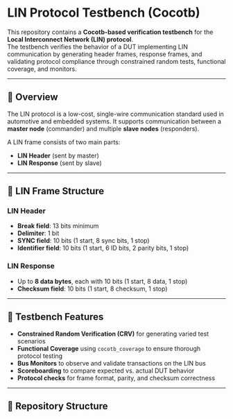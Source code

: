 # LIN Protocol Testbench (Cocotb)

This repository contains a **Cocotb-based verification testbench** for the **Local Interconnect Network (LIN) protocol**.  
The testbench verifies the behavior of a DUT implementing LIN communication by generating header frames, response frames, and validating protocol compliance through constrained random tests, functional coverage, and monitors.

---

## 📌 Overview

The LIN protocol is a low-cost, single-wire communication standard used in automotive and embedded systems. It supports communication between a **master node** (commander) and multiple **slave nodes** (responders).

A LIN frame consists of two main parts:

- **LIN Header** (sent by master)  
- **LIN Response** (sent by slave)

---

## 🔹 LIN Frame Structure

### LIN Header
- **Break field**: 13 bits minimum  
- **Delimiter**: 1 bit  
- **SYNC field**: 10 bits (1 start, 8 sync bits, 1 stop)  
- **Identifier field**: 10 bits (1 start, 6 ID bits, 2 parity bits, 1 stop)  

### LIN Response
- Up to **8 data bytes**, each with 10 bits (1 start, 8 data, 1 stop)  
- **Checksum field**: 10 bits (1 start, 8 checksum, 1 stop)  

---

## 🧪 Testbench Features

- **Constrained Random Verification (CRV)** for generating varied test scenarios  
- **Functional Coverage** using `cocotb_coverage` to ensure thorough protocol testing  
- **Bus Monitors** to observe and validate transactions on the LIN bus  
- **Scoreboarding** to compare expected vs. actual DUT behavior  
- **Protocol checks** for frame format, parity, and checksum correctness  

---

## 📂 Repository Structure

